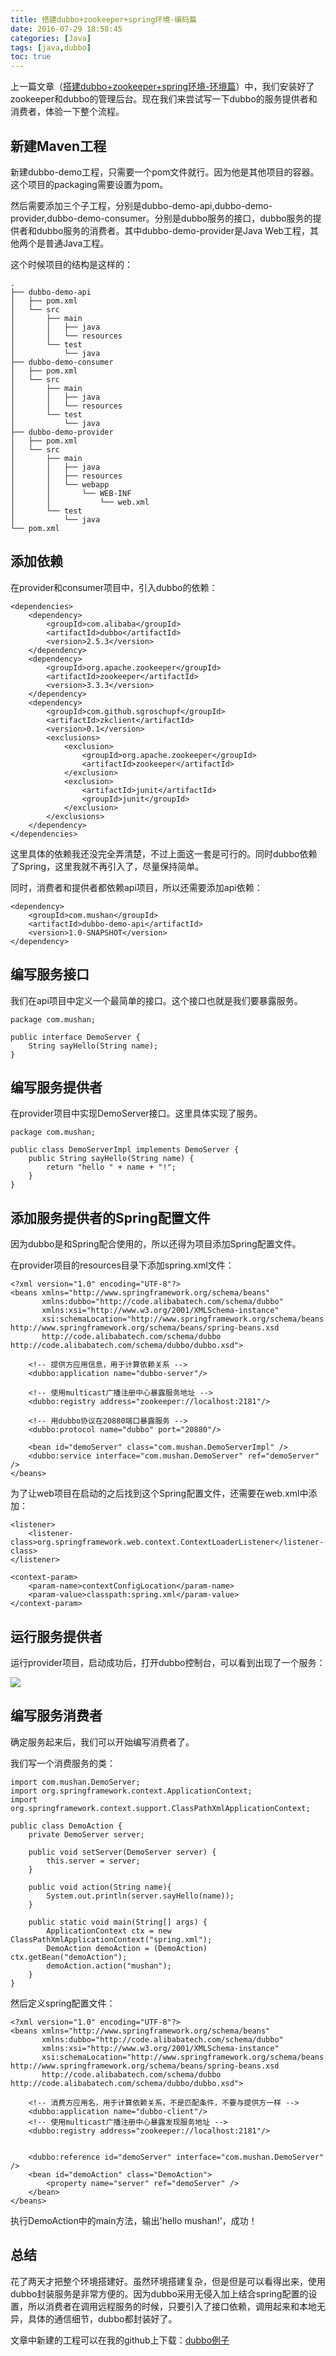 ```yaml
---
title: 搭建dubbo+zookeeper+spring环境-编码篇
date: 2016-07-29 18:58:45
categories: [Java]
tags: [java,dubbo]
toc: true
---
```


上一篇文章（[搭建dubbo+zookeeper+spring环境-环境篇][搭建dubbo+zookeeper+spring环境-环境篇]）中，我们安装好了zookeeper和dubbo的管理后台。现在我们来尝试写一下dubbo的服务提供者和消费者，体验一下整个流程。

## 新建Maven工程
新建dubbo-demo工程，只需要一个pom文件就行。因为他是其他项目的容器。这个项目的packaging需要设置为pom。

然后需要添加三个子工程，分别是dubbo-demo-api,dubbo-demo-provider,dubbo-demo-consumer。分别是dubbo服务的接口，dubbo服务的提供者和dubbo服务的消费者。其中dubbo-demo-provider是Java Web工程，其他两个是普通Java工程。

这个时候项目的结构是这样的：

```
.
├── dubbo-demo-api
│   ├── pom.xml
│   └── src
│       ├── main
│       │   ├── java
│       │   └── resources
│       └── test
│           └── java
├── dubbo-demo-consumer
│   ├── pom.xml
│   └── src
│       ├── main
│       │   ├── java
│       │   └── resources
│       └── test
│           └── java
├── dubbo-demo-provider
│   ├── pom.xml
│   └── src
│       ├── main
│       │   ├── java
│       │   ├── resources
│       │   └── webapp
│       │       └── WEB-INF
│       │           └── web.xml
│       └── test
│           └── java
└── pom.xml
```

## 添加依赖
在provider和consumer项目中，引入dubbo的依赖：

```
<dependencies>
    <dependency>
        <groupId>com.alibaba</groupId>
        <artifactId>dubbo</artifactId>
        <version>2.5.3</version>
    </dependency>
    <dependency>
        <groupId>org.apache.zookeeper</groupId>
        <artifactId>zookeeper</artifactId>
        <version>3.3.3</version>
    </dependency>
    <dependency>
        <groupId>com.github.sgroschupf</groupId>
        <artifactId>zkclient</artifactId>
        <version>0.1</version>
        <exclusions>
            <exclusion>
                <groupId>org.apache.zookeeper</groupId>
                <artifactId>zookeeper</artifactId>
            </exclusion>
            <exclusion>
                <artifactId>junit</artifactId>
                <groupId>junit</groupId>
            </exclusion>
        </exclusions>
    </dependency>
</dependencies>
```

这里具体的依赖我还没完全弄清楚，不过上面这一套是可行的。同时dubbo依赖了Spring，这里我就不再引入了，尽量保持简单。

同时，消费者和提供者都依赖api项目，所以还需要添加api依赖：

```
<dependency>
    <groupId>com.mushan</groupId>
    <artifactId>dubbo-demo-api</artifactId>
    <version>1.0-SNAPSHOT</version>
</dependency>
```

## 编写服务接口
我们在api项目中定义一个最简单的接口。这个接口也就是我们要暴露服务。

```
package com.mushan;

public interface DemoServer {
    String sayHello(String name);
}
```

## 编写服务提供者
在provider项目中实现DemoServer接口。这里具体实现了服务。

```
package com.mushan;

public class DemoServerImpl implements DemoServer {
    public String sayHello(String name) {
        return "hello " + name + "!";
    }
}
```

## 添加服务提供者的Spring配置文件
因为dubbo是和Spring配合使用的，所以还得为项目添加Spring配置文件。

在provider项目的resources目录下添加spring.xml文件：

```
<?xml version="1.0" encoding="UTF-8"?>
<beans xmlns="http://www.springframework.org/schema/beans"
       xmlns:dubbo="http://code.alibabatech.com/schema/dubbo"
       xmlns:xsi="http://www.w3.org/2001/XMLSchema-instance"
       xsi:schemaLocation="http://www.springframework.org/schema/beans http://www.springframework.org/schema/beans/spring-beans.xsd
       http://code.alibabatech.com/schema/dubbo http://code.alibabatech.com/schema/dubbo/dubbo.xsd">

    <!-- 提供方应用信息，用于计算依赖关系 -->
    <dubbo:application name="dubbo-server"/>

    <!-- 使用multicast广播注册中心暴露服务地址 -->
    <dubbo:registry address="zookeeper://localhost:2181"/>

    <!-- 用dubbo协议在20880端口暴露服务 -->
    <dubbo:protocol name="dubbo" port="20880"/>

    <bean id="demoServer" class="com.mushan.DemoServerImpl" />
    <dubbo:service interface="com.mushan.DemoServer" ref="demoServer" />
</beans>
```

为了让web项目在启动的之后找到这个Spring配置文件，还需要在web.xml中添加：

```
<listener>
    <listener-class>org.springframework.web.context.ContextLoaderListener</listener-class>
</listener>

<context-param>
    <param-name>contextConfigLocation</param-name>
    <param-value>classpath:spring.xml</param-value>
</context-param>
```


## 运行服务提供者
运行provider项目，启动成功后，打开dubbo控制台，可以看到出现了一个服务：

![](/img/dubbo/first-service.png)

## 编写服务消费者
确定服务起来后，我们可以开始编写消费者了。

我们写一个消费服务的类：

```
import com.mushan.DemoServer;
import org.springframework.context.ApplicationContext;
import org.springframework.context.support.ClassPathXmlApplicationContext;

public class DemoAction {
    private DemoServer server;

    public void setServer(DemoServer server) {
        this.server = server;
    }

    public void action(String name){
        System.out.println(server.sayHello(name));
    }

    public static void main(String[] args) {
        ApplicationContext ctx = new ClassPathXmlApplicationContext("spring.xml");
        DemoAction demoAction = (DemoAction) ctx.getBean("demoAction");
        demoAction.action("mushan");
    }
}
```

然后定义spring配置文件：

```
<?xml version="1.0" encoding="UTF-8"?>
<beans xmlns="http://www.springframework.org/schema/beans"
       xmlns:dubbo="http://code.alibabatech.com/schema/dubbo"
       xmlns:xsi="http://www.w3.org/2001/XMLSchema-instance"
       xsi:schemaLocation="http://www.springframework.org/schema/beans http://www.springframework.org/schema/beans/spring-beans.xsd
       http://code.alibabatech.com/schema/dubbo http://code.alibabatech.com/schema/dubbo/dubbo.xsd">

    <!-- 消费方应用名，用于计算依赖关系，不是匹配条件，不要与提供方一样 -->
    <dubbo:application name="dubbo-client"/>
    <!-- 使用multicast广播注册中心暴露发现服务地址 -->
    <dubbo:registry address="zookeeper://localhost:2181"/>


    <dubbo:reference id="demoServer" interface="com.mushan.DemoServer" />
    <bean id="demoAction" class="DemoAction">
        <property name="server" ref="demoServer" />
    </bean>
</beans>
```

执行DemoAction中的main方法，输出'hello mushan!'，成功！

## 总结
花了两天才把整个环境搭建好。虽然环境搭建复杂，但是但是可以看得出来，使用dubbo封装服务是非常方便的。因为dubbo采用无侵入加上结合spring配置的设置，所以消费者在调用远程服务的时候，只要引入了接口依赖，调用起来和本地无异，具体的通信细节，dubbo都封装好了。

文章中新建的工程可以在我的github上下载：[dubbo例子][mushanshitiancai/dubbo-demo: 最简单的dubbo例子]

[搭建dubbo+zookeeper+spring环境-环境篇]:http://mushanshitiancai.github.io/2016/07/29/java/%E6%90%AD%E5%BB%BAdubbo-zookeeper-spring%E7%8E%AF%E5%A2%83-%E7%8E%AF%E5%A2%83%E7%AF%87/
[mushanshitiancai/dubbo-demo: 最简单的dubbo例子]: https://github.com/mushanshitiancai/dubbo-demo